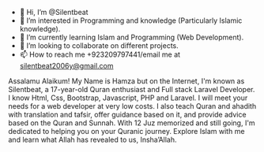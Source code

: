 - 👋 Hi, I’m @Silentbeat
- 👀 I’m interested in Programming and knowledge (Particularly Islamic knowledge).
- 🌱 I’m currently learning Islam and Programming (Web Development).
- 💞️ I’m looking to collaborate on different projects.
- 📫 How to reach me +923209797441/email me at silentbeat2006y@gmail.com

Assalamu Alaikum! 
My Name is Hamza but on the Internet, I'm known as Silentbeat, a 17-year-old Quran enthusiast and Full stack Laravel Developer. I know Html, Css, Bootstrap, Javascript, PHP and Laravel. I will meet your needs for a web developer at very low costs.
I also teach Quran and ahadith with translation and tafsir, offer guidance based on it, and provide advice based on the Quran and Sunnah. With 12 Juz memorized and still going, I'm dedicated to helping you on your Quranic journey. Explore Islam with me and learn what Allah has revealed to us, Insha’Allah.
